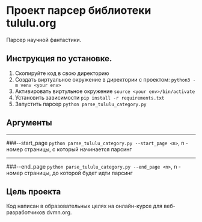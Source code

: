 # Проект парсер библиотеки tululu.org
Парсер научной фантастики.
## Инструкция по установке.
1. Скопируйте код в свою директорию
2. Cоздать виртуальное окружение в директории с проектом: `python3 -m venv <your env>`
3. Активировать виртульное окружение `source <your env>/bin/activate`
4. Установить зависимости `pip install -r requirements.txt`
5. Запустить парсер `python parse_tululu_category.py`
## Аргументы
***
###--start_page
`python parse_tululu_category.py --start_page <n>`, n - номер страницы, с который начинается парсинг
***
###--end_page
`python parse_tululu_category.py --end_page <n>`, n - номер страницы, до которой будет идти парсинг
## Цель проекта
Код написан в образовательных целях на онлайн-курсе для веб-разработчиков dvmn.org.


